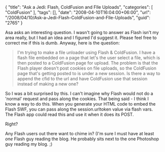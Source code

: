 {
	"title": "Ask a Jedi: Flash, ColdFusion and FIle Uploads",
	"categories": [
		"ColdFusion"
	],
	"tags": [],
	"date": "2008-04-10T16:04:00+06:00",
	"url": "/2008/04/10/Ask-a-Jedi-Flash-ColdFusion-and-FIle-Uploads",
	"guid": "2765"
}

Asa asks an interesting question. I wasn't going to answer as Flash isn't my area really, but I had an idea and I figured I'd suggest it. Please feel free to correct me if this is dumb. Anyway, here is the question:

<blockquote>
<p>
I'm trying to make a file unloader using Flash & ColdFusion. I have a flash file embedded on a page that let's the user select a file, which is then posted to a ColdFusion page for upload. The problem is that the Flash player doesn't post
cookies on file uploads, so the ColdFusion page that's getting posted to is under a new session. Is there a way to append the cfid to the url and have ColdFusion use that session instead of making a new one?
</p>
</blockquote>

So I was a bit surprised by this. I can't imagine why Flash would not do a 'normal' request and pass along the cookies. That being said - I think I know a way to do this. When you generate your HTML code to embed the Flash SWF, you can pass along the session.urltoken value via flash vars. The Flash app could read this and use it when it does its POST.

Right? 

Any Flash users out there want to chime in? (I'm sure I must have at least <i>one</i> Flash guy reading the blog. He probably sits next to the one Photoshop guy reading my blog. ;)